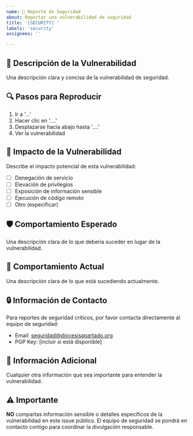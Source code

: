 ```yaml
---
name: 🚨 Reporte de Seguridad
about: Reportar una vulnerabilidad de seguridad
title: '[SECURITY] '
labels: 'security'
assignees: ''

---
```


## 🚨 Descripción de la Vulnerabilidad
Una descripción clara y concisa de la vulnerabilidad de seguridad.

## 🔍 Pasos para Reproducir
1. Ir a '...'
2. Hacer clic en '....'
3. Desplazarse hacia abajo hasta '....'
4. Ver la vulnerabilidad

## 🎯 Impacto de la Vulnerabilidad
Describe el impacto potencial de esta vulnerabilidad:
- [ ] Denegación de servicio
- [ ] Elevación de privilegios
- [ ] Exposición de información sensible
- [ ] Ejecución de código remoto
- [ ] Otro (especificar)

## 🛡️ Comportamiento Esperado
Una descripción clara de lo que debería suceder en lugar de la vulnerabilidad.

## 📱 Comportamiento Actual
Una descripción clara de lo que está sucediendo actualmente.

## 🔒 Información de Contacto
Para reportes de seguridad críticos, por favor contacta directamente al equipo de seguridad:
- Email: seguridad@diocesisapartado.org
- PGP Key: [incluir si está disponible]

## 📝 Información Adicional
Cualquier otra información que sea importante para entender la vulnerabilidad.

## ⚠️ Importante
**NO** compartas información sensible o detalles específicos de la vulnerabilidad en este issue público. El equipo de seguridad se pondrá en contacto contigo para coordinar la divulgación responsable.
